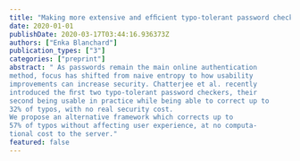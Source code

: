 ```yaml
---
title: "Making more extensive and efﬁcient typo-tolerant password checkers"
date: 2020-01-01
publishDate: 2020-03-17T03:44:16.936373Z
authors: ["Enka Blanchard"]
publication_types: ["3"]
categories: ["preprint"]
abstract: " As passwords remain the main online authentication
method, focus has shifted from naive entropy to how usability
improvements can increase security. Chatterjee et al. recently
introduced the ﬁrst two typo-tolerant password checkers, their
second being usable in practice while being able to correct up to
32% of typos, with no real security cost.
We propose an alternative framework which corrects up to
57% of typos without affecting user experience, at no computa-
tional cost to the server."
featured: false
---
```


